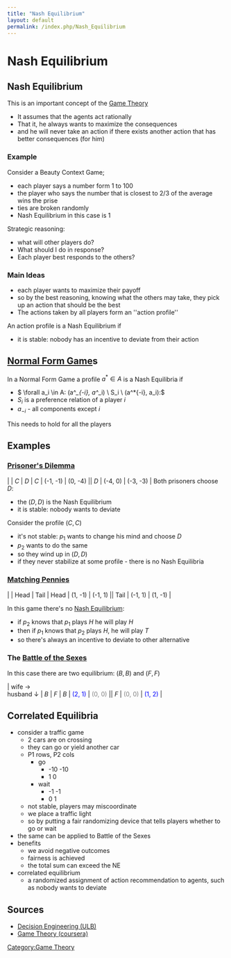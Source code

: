 ```yaml
---
title: "Nash Equilibrium"
layout: default
permalink: /index.php/Nash_Equilibrium
---
```


# Nash Equilibrium

## Nash Equilibrium
This is an important concept of the [Game Theory](Game_Theory)
- It assumes that the agents act rationally
- That it, he always wants to maximize the consequences
- and he will never take an action if there exists another action that has better consequences (for him)


### Example
Consider a Beauty Context Game;
- each player says a number form 1 to 100
- the player who says the number that is closest to 2/3 of the average wins the prise
- ties are broken randomly
- Nash Equilibrium in this case is 1

Strategic reasoning:
- what will other players do?
- What should I do in response?
- Each player best responds to the others?

### Main Ideas
- each player wants to maximize their payoff 
- so by the best reasoning, knowing what the others may take, they pick up an action that should be the best 
- The actions taken by all players form an ''action profile''

An action profile is a Nash Equilibrium if
- it is stable: nobody has an incentive to deviate from their action 


## [Normal Form Game](Normal_Form_Game)s
In a Normal Form Game a profile $a^* \in A$ is a Nash Equilibria if
- $ \forall a_i \in A: (a^*_{-i}, a^*_i) \ S_i \ (a^*{-i}, a_i):$
- $S_i$ is a preference relation of a player $i$
- $a_{-i}$ - all components except $i$

This needs to hold for all the players 


## Examples
### [Prisoner's Dilemma](Prisoner's_Dilemma)

|    |  $C$  |  $D$  |   $C$   |  (-1, -1)  |  (0, -4) ||   $D$   |  (-4, 0)  |  (-3, -3) |
Both prisoners choose $D$: 
- the $(D, D)$ is the Nash Equilibrium
- it is stable: nobody wants to deviate 

Consider the profile $(C, C)$
- it's not stable: $p_1$ wants to change his mind and choose $D$
- $p_2$ wants to do the same
- so they wind up in $(D, D)$
- if they never stabilize at some profile - there is no Nash Equilibria


### [Matching Pennies](Matching_Pennies)

|    |  Head  |  Tail  |   Head   |  (1, -1)  |  (-1, 1)  ||   Tail   |  (-1, 1)  |  (1, -1) |

In this game there's no [Nash Equilibrium](Nash_Equilibrium):
- if $p_2$ knows that $p_1$ plays $H$ he will play $H$
- then if $p_1$ knows that $p_2$ plays $H$, he will play $T$
- so there's always an incentive to deviate to other alternative


### The [Battle of the Sexes](Battle_of_the_Sexes)
In this case there are two equilibrium: $(B, B)$ and $(F, F)$

|   wife $\to$ <br> husband $\downarrow$  |  $B$  |  $F$  |   $B$   |  <font color="blue">(2, 1)</font>  |  <font color="grey">(0, 0)</font> ||   $F$   |  <font color="grey">(0, 0)</font>  |  <font color="blue">(1, 2)</font> |


## Correlated Equilibria
- consider a traffic game
  - 2 cars are on crossing
  - they can go or yield another car
  - P1 rows, P2 cols
    - go
      - -10 -10
      - 1 0
    - wait
      - -1 -1
      - 0 1
  - not stable, players may miscoordinate
  - we place a traffic light
  - so by putting a fair randomizing device that
tells players whether to go or wait
- the same can be applied to Battle of the Sexes
- benefits
  - we avoid negative outcomes
  - fairness is achieved
  - the total sum can exceed the NE
- correlated equilibrium
  - a randomized assignment of action recommendation to agents, such as nobody wants to deviate



## Sources
- [Decision Engineering (ULB)](Decision_Engineering_(ULB))
- [Game Theory (coursera)](Game_Theory_(coursera))

[Category:Game Theory](Category_Game_Theory)
